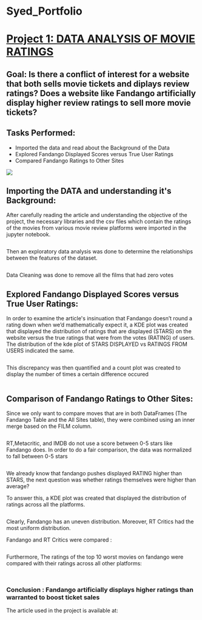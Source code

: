 # Syed_Portfolio

# [Project 1: DATA ANALYSIS OF MOVIE RATINGS](https://github.com/fivethirtyeight/data/tree/master/fandango)

## Goal: Is there a conflict of interest for a website that both sells movie tickets and diplays review ratings? Does a website like Fandango artificially display higher review ratings to sell more movie tickets?
## Tasks Performed: 
- Imported the data and read about the Background of the Data 
- Explored Fandango Displayed Scores versus True User Ratings
- Compared Fandango Ratings to Other Sites

![](https://raw.githubusercontent.com/syednuman42/Syed_Portfolio/main/images/hickey-datalab-fandango-2.png)

## Importing the DATA and understanding it's Background:

After carefully reading the article and understanding the objective of the project, the necessary libraries and the csv files which contain the ratings of the movies from various movie review platforms were imported in the jupyter notebook.

![]()


Then an exploratory data analysis was done to determine the relationships between the features of the dataset. 

![]()

Data Cleaning was done to remove all the films that had zero votes

## Explored Fandango Displayed Scores versus True User Ratings:

In order to examine the article's insinuation that Fandango doesn’t round a rating down when we’d mathematically expect it, a KDE plot was created that displayed the distribution of ratings that are displayed (STARS) on the website versus the true ratings that were from the votes (RATING) of users. The distribution of the kde plot of STARS DISPLAYED vs RATINGS FROM USERS indicated the same.

![]()


This discrepancy was then quantified and a count plot was created to display the number of times a certain difference occured

![]()

## Comparison of Fandango Ratings to Other Sites:

Since we only want to compare moves that are in both DataFrames (The Fandango Table and the All Sites table), they were combined using an inner merge based on the FILM column.

![]()

RT,Metacritic, and IMDB do not use a score between 0-5 stars like Fandango does. In order to do a fair comparison, the data was normalized to fall between 0-5 stars

![]()

We already know that fandango pushes displayed RATING higher than STARS, the next question was whether ratings themselves were higher than average?

To answer this, a KDE plot was created that displayed the distribution of ratings across all the platforms.

![]()

Clearly, Fandango has an uneven distribution. Moreover, RT Critics had the most uniform distribution.

Fandango and RT Critics were compared :

![]()

Furthermore, The ratings of the top 10 worst movies on fandango were compared with their ratings across all other platforms:

![]()

![]()

### Conclusion : Fandango artificially displays higher ratings than warranted to boost ticket sales

The article used in the project is available at: 
